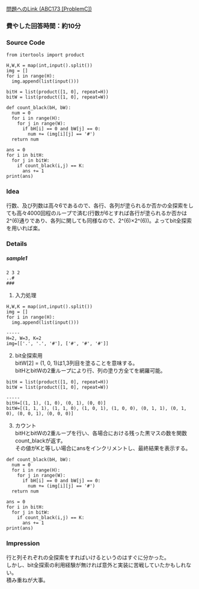 [問題へのLink (ABC173 [ProblemC])](https://atcoder.jp/contests/abc173/tasks/abc173_c)
### 費やした回答時間：約10分 ###
### Source Code ###
```
from itertools import product

H,W,K = map(int,input().split())
img = []
for i in range(H):
  img.append(list(input()))
  
bitH = list(product([1, 0], repeat=H))
bitW = list(product([1, 0], repeat=W))

def count_black(bH, bW):
  num = 0
  for i in range(H):
    for j in range(W):
      if bH[i] == 0 and bW[j] == 0:
        num += (img[i][j] == '#')
  return num

ans = 0
for i in bitH:
  for j in bitW:
    if count_black(i,j) == K:
      ans += 1
print(ans)
```

### Idea ###
行数、及び列数は高々6であるので、各行、各列が塗られるか否かの全探索をしても高々4000回程のループで済む(行数が6とすれば各行が塗られるか否かは2^(6)通りであり、各列に関しても同様なので、2^(6)×2^(6))。よってbit全探索を用いれば楽。

### Details ###
##### sample1 #####
```
2 3 2
..#
###
```

1. 入力処理
```
H,W,K = map(int,input().split())
img = []
for i in range(H):
  img.append(list(input()))

-----
H=2, W=3, K=2
img=[['.', '.', '#'], ['#', '#', '#']]
```
2. bit全探索用  
bitW[2] = (1, 0, 1)は1,3列目を塗ることを意味する。  
bitHとbitWの2重ループにより行、列の塗り方全てを網羅可能。
```
bitH = list(product([1, 0], repeat=H))
bitW = list(product([1, 0], repeat=W))

-----
bitH=[(1, 1), (1, 0), (0, 1), (0, 0)]
bitW=[(1, 1, 1), (1, 1, 0), (1, 0, 1), (1, 0, 0), (0, 1, 1), (0, 1, 0), (0, 0, 1), (0, 0, 0)]
```

3. カウント  
bitHとbitWの2重ループを行い、各場合における残った黒マスの数を関数count_blackが返す。  
その値がKと等しい場合にansをインクリメントし、最終結果を表示する。
```
def count_black(bH, bW):
  num = 0
  for i in range(H):
    for j in range(W):
      if bH[i] == 0 and bW[j] == 0:
        num += (img[i][j] == '#')
  return num

ans = 0
for i in bitH:
  for j in bitW:
    if count_black(i,j) == K:
      ans += 1
print(ans)
```

### Impression ###
行と列それぞれの全探索をすればいけるというのはすぐに分かった。  
しかし、bit全探索の利用経験が無ければ意外と実装に苦戦していたかもしれない。  
積み重ねが大事。
